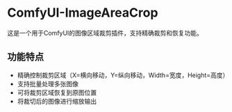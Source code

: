 # ComfyUI-ImageAreaCrop

这是一个用于ComfyUI的图像区域裁剪插件，支持精确裁剪和恢复功能。

## 功能特点
- 精确控制裁剪区域（X=横向移动，Y=纵向移动，Width=宽度，Height=高度）
- 支持批量处理多张图像
- 可将裁剪区域恢复到原图位置
- 将裁切后的图像进行缩放输出